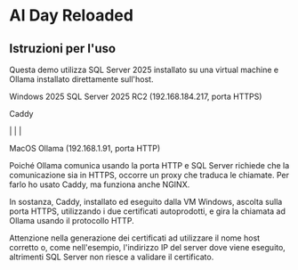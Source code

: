 # AI Day Reloaded

## Istruzioni per l'uso

Questa demo utilizza SQL Server 2025 installato su una virtual machine e Ollama installato direttamente sull'host.

Windows 2025
SQL Server 2025 RC2
(192.168.184.217, porta HTTPS)

Caddy

   |
   |
   |

MacOS
Ollama (192.168.1.91, porta HTTP)


Poiché Ollama comunica usando la porta HTTP e SQL Server richiede che la comunicazione sia in HTTPS, occorre un proxy che traduca le chiamate.
Per farlo ho usato Caddy, ma funziona anche NGINX.

In sostanza, Caddy, installato ed eseguito dalla VM Windows, ascolta sulla porta HTTPS, utilizzando i due certificati autoprodotti, e gira la chiamata ad Ollama usando il protocollo HTTP.

Attenzione nella generazione dei certificati ad utilizzare il nome host corretto o, come nell'esempio, l'indirizzo IP del server dove viene eseguito, altrimenti SQL Server non riesce a validare il certificato.

